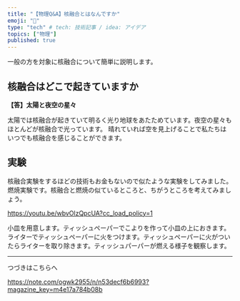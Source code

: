 ```yaml
---
title: "【物理Q&A】核融合とはなんですか"
emoji: "💨"
type: "tech" # tech: 技術記事 / idea: アイデア
topics: ["物理"]
published: true
---
```


一般の方を対象に核融合について簡単に説明します。

## 核融合はどこで起きていますか 

**【答】太陽と夜空の星々**

太陽では核融合が起きていて明るく光り地球をあたためています。夜空の星々もほとんどが核融合で光っています。 晴れていれば空を見上げることで私たちはいつでも核融合を感じることができます。

## 実験

核融合実験をするほどの技術もお金もないので似たような実験をしてみました。
燃焼実験です。核融合と燃焼の似ているところと、ちがうところを考えてみましょう。

https://youtu.be/wbvOlzQpcUA?cc_load_policy=1

小皿を用意します。ティッシュペーパーでこよりを作って小皿の上におきます。ライターでティッシュペーパーに火をつけます。ティッシュペーパーに火がついたらライターを取り除きます。ティッシュパーパーが燃える様子を観察します。

----
つづきはこちらへ

https://note.com/ogwk2955/n/n53decf6b6993?magazine_key=m4e17a784b08b
